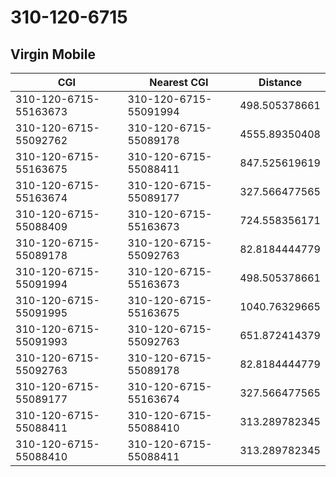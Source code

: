 # 310-120-6715
## Virgin Mobile


| CGI | Nearest CGI | Distance |
|-----|-------------|----------|
| 310-120-6715-55163673 | 310-120-6715-55091994 | 498.505378661 |
| 310-120-6715-55092762 | 310-120-6715-55089178 | 4555.89350408 |
| 310-120-6715-55163675 | 310-120-6715-55088411 | 847.525619619 |
| 310-120-6715-55163674 | 310-120-6715-55089177 | 327.566477565 |
| 310-120-6715-55088409 | 310-120-6715-55163673 | 724.558356171 |
| 310-120-6715-55089178 | 310-120-6715-55092763 | 82.8184444779 |
| 310-120-6715-55091994 | 310-120-6715-55163673 | 498.505378661 |
| 310-120-6715-55091995 | 310-120-6715-55163675 | 1040.76329665 |
| 310-120-6715-55091993 | 310-120-6715-55092763 | 651.872414379 |
| 310-120-6715-55092763 | 310-120-6715-55089178 | 82.8184444779 |
| 310-120-6715-55089177 | 310-120-6715-55163674 | 327.566477565 |
| 310-120-6715-55088411 | 310-120-6715-55088410 | 313.289782345 |
| 310-120-6715-55088410 | 310-120-6715-55088411 | 313.289782345 |
